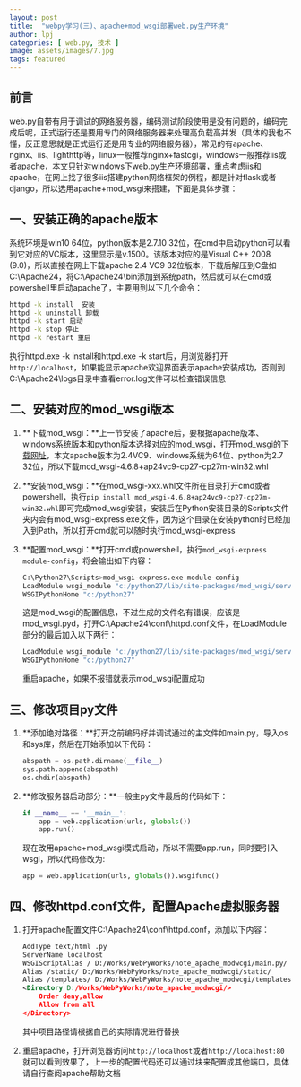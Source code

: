 ```yaml
---
layout: post
title:  "webpy学习(三)、apache+mod_wsgi部署web.py生产环境"
author: lpj
categories: [ web.py, 技术 ]
image: assets/images/7.jpg
tags: featured
---
```


## 前言

web.py自带有用于调试的网络服务器，编码测试阶段使用是没有问题的，编码完成后呢，正式运行还是要用专门的网络服务器来处理高负载高并发（具体的我也不懂，反正意思就是正式运行还是用专业的网络服务器），常见的有apache、nginx、iis、lighthttp等，linux一般推荐nginx+fastcgi，windows一般推荐iis或者apache，本文只针对windows下web.py生产环境部署，重点考虑iis和apache，在网上找了很多iis搭建python网络框架的例程，都是针对flask或者django，所以选用apache+mod_wsgi来搭建，下面是具体步骤：

## 一、安装正确的apache版本

系统环境是win10 64位，python版本是2.7.10 32位，在cmd中启动python可以看到它对应的VC版本，这里显示是v.1500。该版本对应的是Visual C++ 2008 (9.0)，所以直接在网上下载apache 2.4 VC9 32位版本，下载后解压到C盘如C:\Apache24，将C:\Apache24\bin添加到系统path，然后就可以在cmd或powershell里启动apache了，主要用到以下几个命令：
```bash
httpd -k install  安装
httpd -k uninstall 卸载
httpd -k start 启动
httpd -k stop 停止
httpd -k restart 重启
```

执行httpd.exe -k install和httpd.exe -k start后，用浏览器打开`http://localhost`，如果能显示apache欢迎界面表示apache安装成功，否则到C:\Apache24\logs目录中查看error.log文件可以检查错误信息

## 二、安装对应的mod_wsgi版本

1. **下载mod_wsgi：**上一节安装了apache后，要根据apache版本、windows系统版本和python版本选择对应的mod_wsgi，打开mod_wsgi的[下载网址](https://www.lfd.uci.edu/~gohlke/pythonlibs/#mod_wsgi)，本文apache版本为2.4VC9、windows系统为64位、python为2.7 32位，所以下载mod_wsgi-4.6.8+ap24vc9-cp27-cp27m-win32.whl

2. **安装mod_wsgi：**在mod_wsgi-xxx.whl文件所在目录打开cmd或者powershell，执行`pip install mod_wsgi-4.6.8+ap24vc9-cp27-cp27m-win32.whl`即可完成mod_wsgi安装，安装后在Python安装目录的Scripts文件夹内会有mod_wsgi-express.exe文件，因为这个目录在安装python时已经加入到Path，所以打开cmd就可以随时执行mod_wsgi-express

3. **配置mod_wsgi：**打开cmd或powershell，执行`mod_wsgi-express module-config`，将会输出如下内容：

    ```bash
    C:\Python27\Scripts>mod_wsgi-express.exe module-config
    LoadModule wsgi_module "c:/python27/lib/site-packages/mod_wsgi/server/mod_wsgiNone"
    WSGIPythonHome "c:/python27"
    ```

    这是mod_wsgi的配置信息，不过生成的文件名有错误，应该是mod_wsgi.pyd，打开C:\Apache24\conf\httpd.conf文件，在LoadModule部分的最后加入以下两行：

    ```bash
    LoadModule wsgi_module "c:/python27/lib/site-packages/mod_wsgi/server/mod_wsgi.pyd"
    WSGIPythonHome "c:/python27"
    ```

    重启apache，如果不报错就表示mod_wsgi配置成功


## 三、修改项目py文件

1. **添加绝对路径：**打开之前编码好并调试通过的主文件如main.py，导入os和sys库，然后在开始添加以下代码：
 
    ```python
    abspath = os.path.dirname(__file__)
    sys.path.append(abspath)
    os.chdir(abspath)
    ```

2. **修改服务器启动部分：**一般主py文件最后的代码如下：

    ```python
    if __name__ == '__main__':
        app = web.application(urls, globals())
        app.run()
    ```

    现在改用apache+mod_wsgi模式启动，所以不需要app.run，同时要引入wsgi，所以代码修改为:
    ```python
    app = web.application(urls, globals()).wsgifunc()
    ```

## 四、修改httpd.conf文件，配置Apache虚拟服务器

1. 打开apache配置文件C:\Apache24\conf\httpd.conf，添加以下内容：

    ```xml
    AddType text/html .py
    ServerName localhost
    WSGIScriptAlias / D:/Works/WebPyWorks/note_apache_modwcgi/main.py/
    Alias /static/ D:/Works/WebPyWorks/note_apache_modwcgi/static/
    Alias /templates/ D:/Works/WebPyWorks/note_apache_modwcgi/templates/
    <Directory D:/Works/WebPyWorks/note_apache_modwcgi/>
        Order deny,allow
        Allow from all
    </Directory>
    ```
    其中项目路径请根据自己的实际情况进行替换

2. 重启apache，打开浏览器访问`http://localhost`或者`http://localhost:80`就可以看到效果了，上一步的配置代码还可以通过<VirtualHost>块来配置成其他端口，具体请自行查阅apache帮助文档

